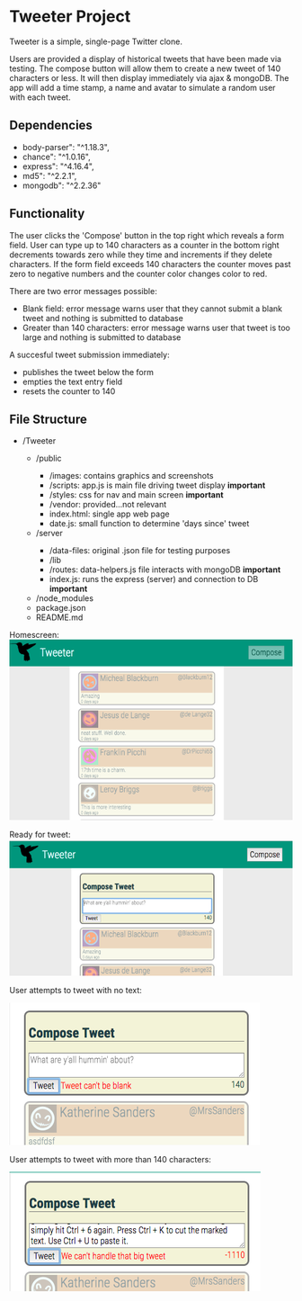 # Tweeter Project

Tweeter is a simple, single-page Twitter clone.

Users are provided a display of historical tweets that have been made via testing.  The compose button will allow them to create a new tweet of 140 characters or less.  It will then display immediately via ajax & mongoDB.  The app will add a time stamp, a name and avatar to simulate a random user with each tweet.

## Dependencies

  - body-parser": "^1.18.3",
  - chance": "^1.0.16",
  - express": "^4.16.4",
  - md5": "^2.2.1",
  - mongodb": "^2.2.36"

## Functionality

The user clicks the 'Compose' button in the top right which reveals a form field.  User can type up to 140 characters as a counter in the bottom right decrements towards zero while they time and increments if they delete characters.  If the form field exceeds 140 characters the counter moves past zero to negative numbers and the counter color changes color to red.

There are two error messages possible:
- Blank field: error message warns user that they cannot submit a blank tweet and nothing is submitted to database
- Greater than 140 characters: error message warns user that tweet is too large and nothing is submitted to database

A succesful tweet submission immediately:
- publishes the tweet below the form
- empties the text entry field
- resets the counter to 140

## File Structure

<ul>
  <li>/Tweeter</li>
  <ul>
    <li>/public</li>
    <ul>
      <li>/images: contains graphics and screenshots</li>
      <li>/scripts: app.js is main file driving tweet display <b>important</b></li>
      <li>/styles: css for nav and main screen <b>important</b></li>
      <li>/vendor: provided...not relevant</li>
      <li>index.html: single app web page</li>
      <li>date.js: small function to determine 'days since' tweet</li>
    </ul>
    <li>/server</li>
    <ul>
      <li>/data-files: original .json file for testing purposes</li>
      <li>/lib</li>
      <li>/routes: data-helpers.js file interacts with mongoDB <b>important</b></li>
      <li>index.js: runs the express (server) and connection to DB <b>important</b></li>
    </ul>
    <li>/node_modules</li>
    <li>package.json</li>
    <li>README.md</li>
  </ul>
</ul>

Homescreen:
![alt text](public/screenshots/homepage.png)

Ready for tweet:
![alt text](public/screenshots/readyfortweet.png)

User attempts to tweet with no text:

![alt text](public/screenshots/blanktweet.png)

User attempts to tweet with more than 140 characters:

![alt text](public/screenshots/longtweet.png)


